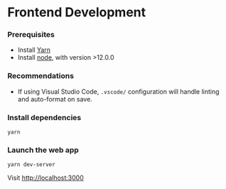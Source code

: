 # Frontend Development

### Prerequisites
- Install [Yarn](https://classic.yarnpkg.com/en/docs/install)
- Install [node](https://nodejs.org/en/), with version >12.0.0

### Recommendations
- If using Visual Studio Code, `.vscode/` configuration will handle linting and auto-format on save.

### Install dependencies
```
yarn
```

### Launch the web app
```
yarn dev-server
```
Visit [http://localhost:3000](http://localhost:3000)
